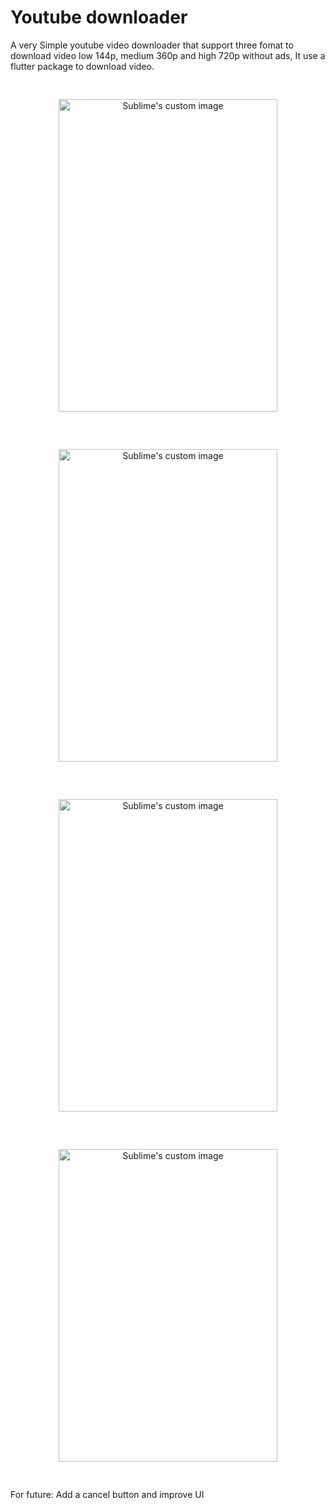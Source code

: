 <!--
![Screenshot_2023-10-04-11-04-10-10_e874a0179b8aa62c7e86d584796e1694](https://github.com/Abhishek-patni/youtube/assets/111353531/53d0911f-64b7-4e73-b5bd-5427f7ac3dfa)
![Screenshot_2023-10-04-11-04-44-68_e874a0179b8aa62c7e86d584796e1694](https://github.com/Abhishek-patni/youtube/assets/111353531/f6eb76e3-69f3-49a5-b520-daa4cdad7dd9)
![Screenshot_2023-10-04-11-04-55-04_e874a0179b8aa62c7e86d584796e1694](https://github.com/Abhishek-patni/youtube/assets/111353531/c210a286-5d06-49ff-bf10-316ac45b17a9)
![Screenshot_2023-10-04-11-04-15-26_e874a0179b8aa62c7e86d584796e1694](https://github.com/Abhishek-patni/youtube/assets/111353531/89483447-a383-441e-a31b-e93c93ff7809)
-->
# Youtube downloader
 
 A very Simple youtube video downloader that support three fomat to download video low 144p, medium 360p and high 720p without ads,
It use a flutter package to download video.

<p align="center">
   <img src="https://github.com/Abhishek-patni/youtube/assets/111353531/53d0911f-64b7-4e73-b5bd-5427f7ac3dfa" alt="Sublime's custom image" width="350" height="500" style="margin: 30px;"/>
   <img src="https://github.com/Abhishek-patni/youtube/assets/111353531/89483447-a383-441e-a31b-e93c93ff7809" alt="Sublime's custom image" width="350" height="500" style="margin: 30px;" />
    <img src="https://github.com/Abhishek-patni/youtube/assets/111353531/f6eb76e3-69f3-49a5-b520-daa4cdad7dd9" alt="Sublime's custom image" width="350" height="500" style="margin: 30px;"/>
   <img src="https://github.com/Abhishek-patni/youtube/assets/111353531/c210a286-5d06-49ff-bf10-316ac45b17a9" alt="Sublime's custom image" width="350" height="500" style="margin: 30px;"/>


</p>

For future: Add a cancel button and improve UI

